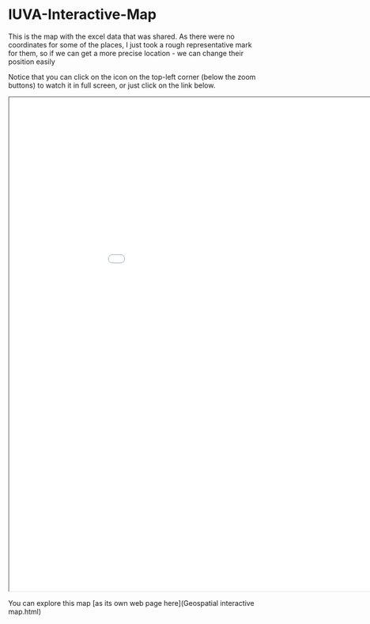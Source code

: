 # IUVA-Interactive-Map

This is the map with the excel data that was shared.
As there were no coordinates for some of the places, I just took a rough representative mark for them, so if we can get a more precise location - we can change their position easily

Notice that you can click on the icon on the top-left corner (below the zoom buttons) to watch it in full screen, or just click on the link below.

<iframe src="Geospatial interactive map.html" height="1000" width="1000"></iframe>

You can explore this map [as its own web page here](Geospatial interactive map.html)
